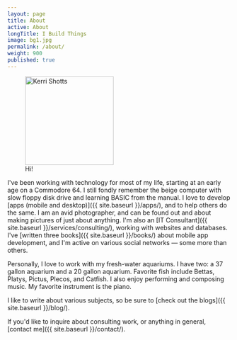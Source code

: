 ```yaml
---
layout: page
title: About
active: About
longTitle: I Build Things
image: bg1.jpg
permalink: /about/
weight: 900
published: true
---
```


<figure class="inline right">
<img src="{{ site.baseurl }}/images/portrait.jpg" width="200px" alt="Kerri Shotts" title="Kerri Shotts">
  <figcaption>Hi!</figcaption>
</figure>

I've been working with technology for most of my life, starting at an early age on a Commodore 64. I still fondly remember the beige computer with slow floppy disk drive and learning BASIC from the manual. I love to develop [apps (mobile and desktop)]({{ site.baseurl }}/apps/), and to help others do the same. I am an avid photographer, and can be found out and about making pictures of just about anything. I'm also an [IT Consultant]({{ site.baseurl }}/services/consulting/), working with websites and databases. I've [written three books]({{ site.baseurl }}/books/) about mobile app development, and I'm active on various social networks &mdash; some more than others.

Personally, I love to work with my fresh-water aquariums. I have two: a 37 gallon aquarium and a 20
gallon aquarium. Favorite fish include Bettas, Platys, Pictus, Plecos, and Catfish. I also enjoy
performing and composing music. My favorite instrument is the piano.

I like to write about various subjects, so be sure to [check out the blogs]({{ site.baseurl }}/blog/).

If you'd like to inquire about consulting work, or anything in general, [contact me]({{ site.baseurl }}/contact/).
